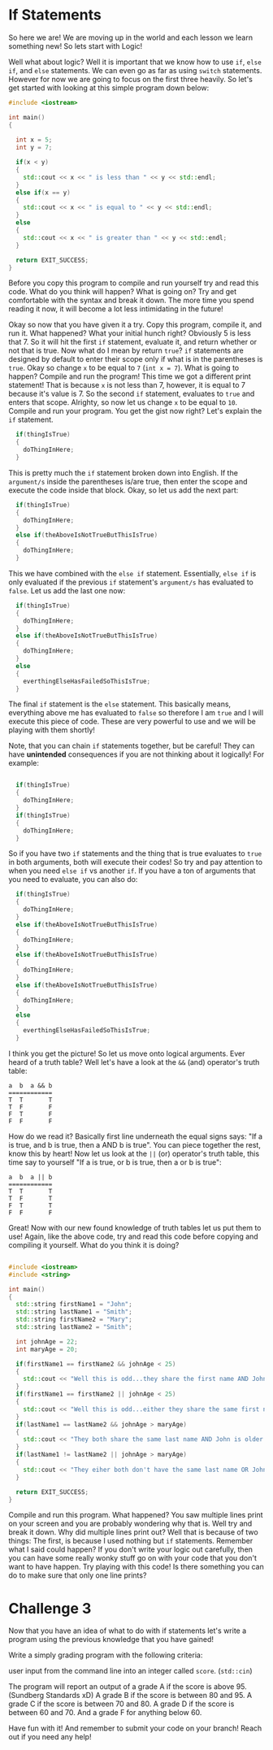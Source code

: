 # If Statements

So here we are! We are moving up in the world and each lesson we learn something new! So lets start with Logic! 

Well what about logic? Well it is important that we know how to use `if`, `else if`, and `else` statements. We can even go as far as using `switch` statements. However for now we are going to focus on the first three heavily. So let's get started with looking at this simple program down below:

```cpp
#include <iostream>

int main()
{
  
  int x = 5;
  int y = 7;

  if(x < y)
  {
    std::cout << x << " is less than " << y << std::endl;
  }
  else if(x == y)
  {
    std::cout << x << " is equal to " << y << std::endl;
  }
  else
  {
    std::cout << x << " is greater than " << y << std::endl;
  }

  return EXIT_SUCCESS;
}
```

Before you copy this program to compile and run yourself try and read this code. What do you think will happen? What is going on? Try and get comfortable with the syntax and break it down. The more time you spend reading it now, it will become a lot less intimidating in the future!

Okay so now that you have given it a try. Copy this program, compile it, and run it. What happened? What your initial hunch right? Obviously 5 is less that 7. So it will hit the first `if` statement, evaluate it, and return whether or not that is true. Now what do I mean by return `true`? `if` statements are designed by default to enter their scope only if what is in the parentheses is `true`. Okay so change `x` to be equal to `7` (`int x = 7`). What is going to happen? Compile and run the program! This time we got a different print statement! That is because `x` is not less than 7, however, it is equal to 7 because it's value is 7. So the second `if` statement, evaluates to `true` and enters that scope. Alrighty, so now let us change `x` to be equal to `10`. Compile and run your program. You get the gist now right? Let's explain the `if` statement.

```cpp
  if(thingIsTrue)
  {
    doThingInHere;
  }
```

This is pretty much the `if` statement broken down into English. If the `argument/s` inside the parentheses is/are true, then enter the scope and execute the code inside that block. Okay, so let us add the next part:

```cpp
  if(thingIsTrue)
  {
    doThingInHere;
  }
  else if(theAboveIsNotTrueButThisIsTrue)
  {
    doThingInHere;
  }
```

This we have combined with the `else if` statement. Essentially, `else if` is only evaluated if the previous `if` statement's `argument/s` has evaluated to `false`. Let us add the last one now:


```cpp
  if(thingIsTrue)
  {
    doThingInHere;
  }
  else if(theAboveIsNotTrueButThisIsTrue)
  {
    doThingInHere;
  }
  else
  {
    everthingElseHasFailedSoThisIsTrue;
  }
```

The final `if` statement is the `else` statement. This basically means, everything above me has evaluated to `false` so therefore I am `true` and I will execute this piece of code. These are very powerful to use and we will be playing with them shortly!

Note, that you can chain `if` statements together, but be careful! They can have **unintended** consequences if you are not thinking about it logically! For example:

```cpp

  if(thingIsTrue)
  {
    doThingInHere;
  }
  if(thingIsTrue)
  {
    doThingInHere;
  }
```

So if you have two `if` statements and the thing that is true evaluates to `true` in both arguments, both will execute their codes! So try and pay attention to when you need `else if` vs another `if`. If you have a ton of arguments that you need to evaluate, you can also do:

```cpp
  if(thingIsTrue)
  {
    doThingInHere;
  }
  else if(theAboveIsNotTrueButThisIsTrue)
  {
    doThingInHere;
  }
  else if(theAboveIsNotTrueButThisIsTrue)
  {
    doThingInHere;
  }
  else if(theAboveIsNotTrueButThisIsTrue)
  {
    doThingInHere;
  }
  else
  {
    everthingElseHasFailedSoThisIsTrue;
  }
```

I think you get the picture! So let us move onto logical arguments. Ever heard of a truth table? Well let's have a look at the `&&` (and) operator's truth table:

```
a  b  a && b
============
T  T       T
T  F       F
F  T       F
F  F       F

```

How do we read it? Basically first line underneath the equal signs says: "If a is true, and b is true, then a AND b is true". You can piece together the rest, know this by heart! Now let us look at the `||` (or) operator's truth table, this time say to yourself "If a is true, or b is true, then a or b is true":

```
a  b  a || b
============
T  T       T
T  F       T
F  T       T
F  F       F

```

Great! Now with our new found knowledge of truth tables let us put them to use! Again, like the above code, try and read this code before copying and compiling it yourself. What do you think it is doing?

```cpp

#include <iostream>
#include <string>

int main()
{
  std::string firstName1 = "John";
  std::string lastName1 = "Smith";
  std::string firstName2 = "Mary";
  std::string lastName2 = "Smith";

  int johnAge = 22;
  int maryAge = 20;

  if(firstName1 == firstName2 && johnAge < 25)
  {
    std::cout << "Well this is odd...they share the first name AND John's age is less than 25!" << std::endl;
  }
  if(firstName1 == firstName2 || johnAge < 25)
  {
    std::cout << "Well this is odd...either they share the same first name OR John's age is less than 25!" << std::endl;
  }
  if(lastName1 == lastName2 && johnAge > maryAge)
  {
    std::cout << "They both share the same last name AND John is older than Mary" << std::endl;
  }
  if(lastName1 != lastName2 || johnAge > maryAge)
  {
    std::cout << "They eiher both don't have the same last name OR John is older than Mary" << std::endl;
  }

  return EXIT_SUCCESS;
}

```

Compile and run this program. What happened? You saw multiple lines print on your screen and you are probably wondering why that is. Well try and break it down. Why did multiple lines print out? Well that is because of two things: The first, is because I used nothing but `if` statements. Remember what I said could happen? If you don't write your logic out carefully, then you can have some really wonky stuff go on with your code that you don't want to have happen. Try playing with this code! Is there something you can do to make sure that only one line prints?

# Challenge 3

Now that you have an idea of what to do with if statements let's write a program using the previous knowledge that you have gained! 

Write a simply grading program with the following criteria:

user input from the command line into an integer called `score`. (`std::cin`)

The program will report an output of a grade A if the score is above 95. (Sundberg Standards xD)
A grade B if the score is between 80 and 95.
A grade C if the score is between 70 and 80.
A grade D if the score is between 60 and 70.
And a grade F for anything below 60. 

Have fun with it! And remember to submit your code on your branch! Reach out if you need any help!
